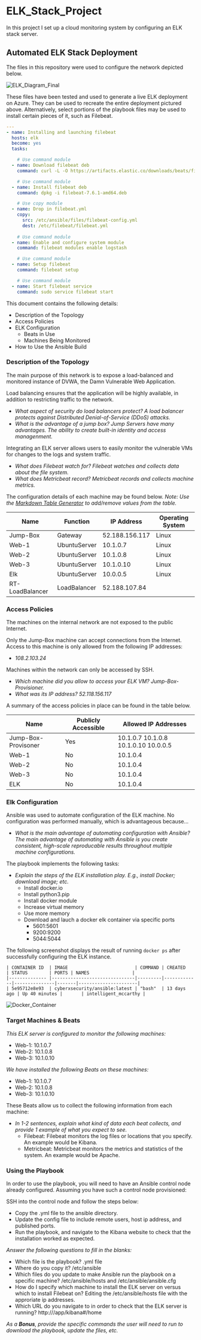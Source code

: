 # ELK_Stack_Project
In this project I set up a cloud monitoring system by configuring an ELK stack server.

## Automated ELK Stack Deployment

The files in this repository were used to configure the network depicted below.

![ELK_Diagram_Final](Diagrams/Cloud_Security_Diagram_ELK_Final.png)

These files have been tested and used to generate a live ELK deployment on Azure. They can be used to recreate the entire deployment pictured above. Alternatively, select portions of the playbook files may be used to install certain pieces of it, such as Filebeat.

```yml
---
- name: Installing and launching filebeat
  hosts: elk
  become: yes
  tasks:

    # Use command module
  - name: Download filebeat deb
    command: curl -L -O https://artifacts.elastic.co/downloads/beats/filebeat/filebeat-7.6.1-amd64.deb

    # Use command module
  - name: Install filebeat deb
    command: dpkg -i filebeat-7.6.1-amd64.deb

    # Use copy module
  - name: Drop in filebeat.yml
    copy:
      src: /etc/ansible/files/filebeat-config.yml
      dest: /etc/filebeat/filebeat.yml
 
    # Use command module
  - name: Enable and configure system module
    command: filebeat modules enable logstash

    # Use command module
  - name: Setup filebeat
    command: filebeat setup

    # Use command module
  - name: Start filebeat service
    command: sudo service filebeat start
```

This document contains the following details:
- Description of the Topology
- Access Policies
- ELK Configuration
  - Beats in Use
  - Machines Being Monitored
- How to Use the Ansible Build

### Description of the Topology

The main purpose of this network is to expose a load-balanced and monitored instance of DVWA, the Damn Vulnerable Web Application.

Load balancing ensures that the application will be highly available, in addition to restricting traffic to the network.
- _What aspect of security do load balancers protect? A load balancer protects against Distributed Denial-of-Service (DDoS) attacks._
- _What is the advantage of a jump box? Jump Servers have many advantages. The ability to create built-in identity and access managenment._

Integrating an ELK server allows users to easily monitor the vulnerable VMs for changes to the logs and system traffic.
- _What does Filebeat watch for? Filebeat watches and collects data about the file system._
- _What does Metricbeat record? Metricbeat records and collects machine metrics._

The configuration details of each machine may be found below.
_Note: Use the [Markdown Table Generator](http://www.tablesgenerator.com/markdown_tables) to add/remove values from the table._

| Name            | Function     | IP Address     | Operating System |
|-----------------|--------------|----------------|------------------|
| Jump-Box        | Gateway      | 52.188.156.117 | Linux            |
| Web-1           | UbuntuServer | 10.1.0.7       | Linux            |
| Web-2           | UbuntuServer | 10.1.0.8       | Linux            |
| Web-3           | UbuntuServer | 10.1.0.10      | Linux            |  
| Elk             | UbuntuServer | 10.0.0.5       | Linux            |
| RT-LoadBalancer | LoadBalancer | 52.188.107.84  |                  |

### Access Policies

The machines on the internal network are not exposed to the public Internet. 

Only the Jump-Box machine can accept connections from the Internet. Access to this machine is only allowed from the following IP addresses:
- _108.2.103.24_

Machines within the network can only be accessed by SSH.
- _Which machine did you allow to access your ELK VM? Jump-Box-Provisioner._ 
- _What was its IP address? 52.118.156.117_

A summary of the access policies in place can be found in the table below.

| Name                | Publicly Accessible | Allowed IP Addresses                 |
|---------------------|---------------------|--------------------------------------|
| Jump-Box-Provisoner | Yes                 | 10.1.0.7 10.1.0.8 10.1.0.10 10.0.0.5 |
| Web-1               | No                  | 10.1.0.4                             |
| Web-2               | No                  | 10.1.0.4                             |
| Web-3               | No                  | 10.1.0.4                             |
| ELK                 | No                  | 10.1.0.4                             |

### Elk Configuration

Ansible was used to automate configuration of the ELK machine. No configuration was performed manually, which is advantageous because...
- _What is the main advantage of automating configuration with Ansible? The main advantage of automating with Ansible is you create consistent, high-scale reproducable results throughout multiple machine configurations._

The playbook implements the following tasks:
- _Explain the steps of the ELK installation play. E.g., install Docker; download image; etc._
    - Install docker.io
    - Install python3.pip
    - Install docker module
    - Increase virtual memory
    - Use more memory
    - Download and lauch a docker elk container via specific ports
       - 5601:5601
       - 9200:9200
       - 5044:5044

The following screenshot displays the result of running `docker ps` after successfully configuring the ELK instance.

```
| CONTAINER ID	| IMAGE                         | COMMAND | CREATED     | STATUS        | PORTS | NAMES                |
|--------------	|-------------------------------|---------|-------------|---------------|-------|----------------------|
| 5e95712e8e93	| cyberxsecurity/ansible:latest | "bash"  | 13 days ago | Up 40 minutes |       | intelligent_mccarthy |
```

![Docker_Container](Screenshots/Docker_Container.png)

### Target Machines & Beats
_This ELK server is configured to monitor the following machines:_
  - Web-1: 10.1.0.7
  - Web-2: 10.1.0.8
  - Web-3: 10.1.0.10

_We have installed the following Beats on these machines:_
  - Web-1: 10.1.0.7
  - Web-2: 10.1.0.8
  - Web-3: 10.1.0.10

These Beats allow us to collect the following information from each machine:
- _In 1-2 sentences, explain what kind of data each beat collects, and provide 1 example of what you expect to see._
    - Filebeat: Filebeat monitors the log files or locations that you specify. An example would be Kibana.
    - Metricbeat: Metricbeat monitors the metrics and statistics of the system. An example would be Apache.

### Using the Playbook
In order to use the playbook, you will need to have an Ansible control node already configured. Assuming you have such a control node provisioned: 

SSH into the control node and follow the steps below:
- Copy the .yml file to the ansible directory.
- Update the config file to include remote users, host ip address, and published ports.  
- Run the playbook, and navigate to the Kibana website to check that the installation worked as expected.

_Answer the following questions to fill in the blanks:_
 - Which file is the playbook? .yml file
 - Where do you copy it? /etc/ansible
 - Which files do you update to make Ansible run the playbook on a specific machine? /etc/ansible/hosts and /etc/ansible/ansible.cfg 
 - How do I specify which machine to install the ELK server on versus which to install Filebeat on? Editing the /etc/ansible/hosts file with the approriate ip addresses.
 - Which URL do you navigate to in order to check that the ELK server is running? http://<pubic IP>/app/kibana#/home

_As a **Bonus**, provide the specific commands the user will need to run to download the playbook, update the files, etc._
